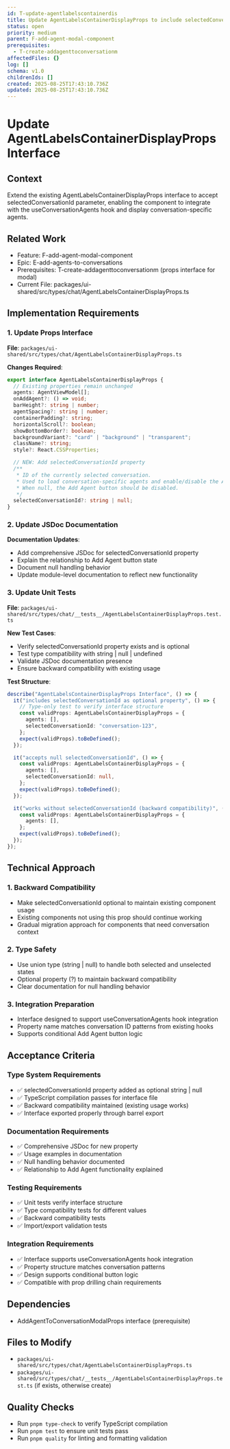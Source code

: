 ```yaml
---
id: T-update-agentlabelscontainerdis
title: Update AgentLabelsContainerDisplayProps to include selectedConversationId
status: open
priority: medium
parent: F-add-agent-modal-component
prerequisites:
  - T-create-addagenttoconversationm
affectedFiles: {}
log: []
schema: v1.0
childrenIds: []
created: 2025-08-25T17:43:10.736Z
updated: 2025-08-25T17:43:10.736Z
---
```


# Update AgentLabelsContainerDisplayProps Interface

## Context

Extend the existing AgentLabelsContainerDisplayProps interface to accept selectedConversationId parameter, enabling the component to integrate with the useConversationAgents hook and display conversation-specific agents.

## Related Work

- Feature: F-add-agent-modal-component
- Epic: E-add-agents-to-conversations
- Prerequisites: T-create-addagenttoconversationm (props interface for modal)
- Current File: packages/ui-shared/src/types/chat/AgentLabelsContainerDisplayProps.ts

## Implementation Requirements

### 1. Update Props Interface

**File**: `packages/ui-shared/src/types/chat/AgentLabelsContainerDisplayProps.ts`

**Changes Required**:

```typescript
export interface AgentLabelsContainerDisplayProps {
  // Existing properties remain unchanged
  agents: AgentViewModel[];
  onAddAgent?: () => void;
  barHeight?: string | number;
  agentSpacing?: string | number;
  containerPadding?: string;
  horizontalScroll?: boolean;
  showBottomBorder?: boolean;
  backgroundVariant?: "card" | "background" | "transparent";
  className?: string;
  style?: React.CSSProperties;

  // NEW: Add selectedConversationId property
  /**
   * ID of the currently selected conversation.
   * Used to load conversation-specific agents and enable/disable the Add Agent button.
   * When null, the Add Agent button should be disabled.
   */
  selectedConversationId?: string | null;
}
```

### 2. Update JSDoc Documentation

**Documentation Updates**:

- Add comprehensive JSDoc for selectedConversationId property
- Explain the relationship to Add Agent button state
- Document null handling behavior
- Update module-level documentation to reflect new functionality

### 3. Update Unit Tests

**File**: `packages/ui-shared/src/types/chat/__tests__/AgentLabelsContainerDisplayProps.test.ts`

**New Test Cases**:

- Verify selectedConversationId property exists and is optional
- Test type compatibility with string | null | undefined
- Validate JSDoc documentation presence
- Ensure backward compatibility with existing usage

**Test Structure**:

```typescript
describe("AgentLabelsContainerDisplayProps Interface", () => {
  it("includes selectedConversationId as optional property", () => {
    // Type-only test to verify interface structure
    const validProps: AgentLabelsContainerDisplayProps = {
      agents: [],
      selectedConversationId: "conversation-123",
    };
    expect(validProps).toBeDefined();
  });

  it("accepts null selectedConversationId", () => {
    const validProps: AgentLabelsContainerDisplayProps = {
      agents: [],
      selectedConversationId: null,
    };
    expect(validProps).toBeDefined();
  });

  it("works without selectedConversationId (backward compatibility)", () => {
    const validProps: AgentLabelsContainerDisplayProps = {
      agents: [],
    };
    expect(validProps).toBeDefined();
  });
});
```

## Technical Approach

### 1. Backward Compatibility

- Make selectedConversationId optional to maintain existing component usage
- Existing components not using this prop should continue working
- Gradual migration approach for components that need conversation context

### 2. Type Safety

- Use union type (string | null) to handle both selected and unselected states
- Optional property (?) to maintain backward compatibility
- Clear documentation for null handling behavior

### 3. Integration Preparation

- Interface designed to support useConversationAgents hook integration
- Property name matches conversation ID patterns from existing hooks
- Supports conditional Add Agent button logic

## Acceptance Criteria

### Type System Requirements

- ✅ selectedConversationId property added as optional string | null
- ✅ TypeScript compilation passes for interface file
- ✅ Backward compatibility maintained (existing usage works)
- ✅ Interface exported properly through barrel export

### Documentation Requirements

- ✅ Comprehensive JSDoc for new property
- ✅ Usage examples in documentation
- ✅ Null handling behavior documented
- ✅ Relationship to Add Agent functionality explained

### Testing Requirements

- ✅ Unit tests verify interface structure
- ✅ Type compatibility tests for different values
- ✅ Backward compatibility tests
- ✅ Import/export validation tests

### Integration Requirements

- ✅ Interface supports useConversationAgents hook integration
- ✅ Property structure matches conversation patterns
- ✅ Design supports conditional button logic
- ✅ Compatible with prop drilling chain requirements

## Dependencies

- AddAgentToConversationModalProps interface (prerequisite)

## Files to Modify

- `packages/ui-shared/src/types/chat/AgentLabelsContainerDisplayProps.ts`
- `packages/ui-shared/src/types/chat/__tests__/AgentLabelsContainerDisplayProps.test.ts` (if exists, otherwise create)

## Quality Checks

- Run `pnpm type-check` to verify TypeScript compilation
- Run `pnpm test` to ensure unit tests pass
- Run `pnpm quality` for linting and formatting validation
